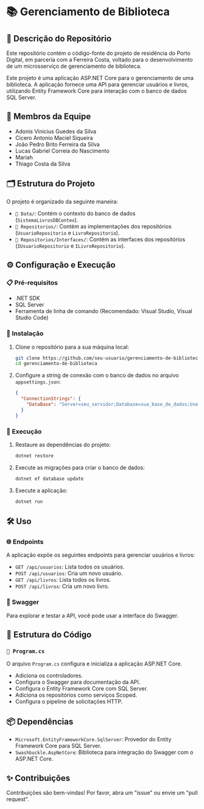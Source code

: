 # 📚 Gerenciamento de Biblioteca

## 📂 Descrição do Repositório
Este repositório contém o código-fonte do projeto de residência do Porto Digital, em parceria com a Ferreira Costa, voltado para o desenvolvimento de um microsserviço de gerenciamento de biblioteca.

Este projeto é uma aplicação ASP.NET Core para o gerenciamento de uma biblioteca. A aplicação fornece uma API para gerenciar usuários e livros, utilizando Entity Framework Core para interação com o banco de dados SQL Server.

## 👥 Membros da Equipe
- Adonis Vinicius Guedes da Silva
- Cicero Antonio Maciel Siqueira
- João Pedro Brito Ferreira da Silva
- Lucas Gabriel Correia do Nascimento
- Mariah
- Thiago Costa da Silva

## 🗂️ Estrutura do Projeto
O projeto é organizado da seguinte maneira:

- `📁 Data/`: Contém o contexto do banco de dados (`SistemaLivrosDBContex`).
- `📁 Repositorios/`: Contém as implementações dos repositórios (`UsuarioRepositorio` e `LivroRepositorio`).
- `📁 Repositorios/Interfaces/`: Contém as interfaces dos repositórios (`IUsuarioRepositorio` e `ILivroRepositorio`).

## ⚙️ Configuração e Execução

### 📋 Pré-requisitos
- .NET SDK
- SQL Server
- Ferramenta de linha de comando (Recomendado: Visual Studio, Visual Studio Code)

### 💾 Instalação
1. Clone o repositório para a sua máquina local:
   ```sh
   git clone https://github.com/seu-usuario/gerenciamento-de-biblioteca.git
   cd gerenciamento-de-biblioteca
   ```

2. Configure a string de conexão com o banco de dados no arquivo `appsettings.json`:
   ```json
   {
     "ConnectionStrings": {
       "DataBase": "Server=seu_servidor;Database=sua_base_de_dados;User Id=seu_usuario;Password=sua_senha;"
     }
   }
   ```

### 🚀 Execução
1. Restaure as dependências do projeto:
   ```sh
   dotnet restore
   ```

2. Execute as migrações para criar o banco de dados:
   ```sh
   dotnet ef database update
   ```

3. Execute a aplicação:
   ```sh
   dotnet run
   ```
   
## 🛠️ Uso

### 🌐 Endpoints
A aplicação expõe os seguintes endpoints para gerenciar usuários e livros:

- `GET /api/usuarios`: Lista todos os usuários.
- `POST /api/usuarios`: Cria um novo usuário.
- `GET /api/livros`: Lista todos os livros.
- `POST /api/livros`: Cria um novo livro.

### 📜 Swagger
Para explorar e testar a API, você pode usar a interface do Swagger.

## 📂 Estrutura do Código

### `📄 Program.cs`
O arquivo `Program.cs` configura e inicializa a aplicação ASP.NET Core.

- Adiciona os controladores.
- Configura o Swagger para documentação da API.
- Configura o Entity Framework Core com SQL Server.
- Adiciona os repositórios como serviços Scoped.
- Configura o pipeline de solicitações HTTP.

## 📦 Dependências
- `Microsoft.EntityFrameworkCore.SqlServer`: Provedor do Entity Framework Core para SQL Server.
- `Swashbuckle.AspNetCore`: Biblioteca para integração do Swagger com o ASP.NET Core.

## ✨ Contribuições
Contribuições são bem-vindas! Por favor, abra um "issue" ou envie um "pull request".
